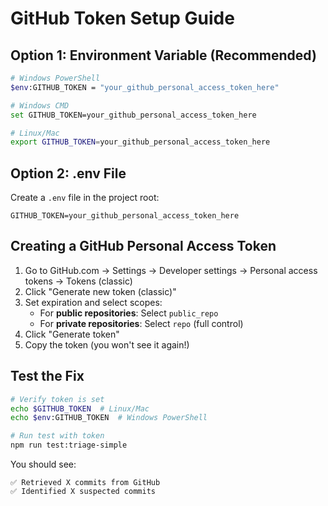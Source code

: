 # GitHub Token Setup Guide

## Option 1: Environment Variable (Recommended)
```bash
# Windows PowerShell
$env:GITHUB_TOKEN = "your_github_personal_access_token_here"

# Windows CMD
set GITHUB_TOKEN=your_github_personal_access_token_here

# Linux/Mac
export GITHUB_TOKEN=your_github_personal_access_token_here
```

## Option 2: .env File
Create a `.env` file in the project root:
```env
GITHUB_TOKEN=your_github_personal_access_token_here
```

## Creating a GitHub Personal Access Token

1. Go to GitHub.com → Settings → Developer settings → Personal access tokens → Tokens (classic)
2. Click "Generate new token (classic)"
3. Set expiration and select scopes:
   - For **public repositories**: Select `public_repo`
   - For **private repositories**: Select `repo` (full control)
4. Click "Generate token"
5. Copy the token (you won't see it again!)

## Test the Fix
```bash
# Verify token is set
echo $GITHUB_TOKEN  # Linux/Mac
echo $env:GITHUB_TOKEN  # Windows PowerShell

# Run test with token
npm run test:triage-simple
```

You should see:
```
✅ Retrieved X commits from GitHub
✅ Identified X suspected commits
```
